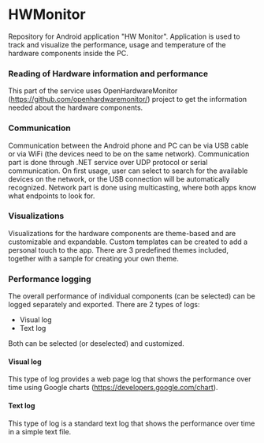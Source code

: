 # HWMonitor
Repository for Android application "HW Monitor". Application is used to track and visualize the performance, usage and temperature of the hardware components inside the PC. 

### Reading of Hardware information and performance
This part of the service uses OpenHardwareMonitor (https://github.com/openhardwaremonitor/) project to get the information needed about the hardware components.

### Communication
Communication between the Android phone and PC can be via USB cable or via WiFi (the devices need to be on the same network). Communication part is done through .NET service over UDP protocol or serial communication. On first usage, user can select to search for the available devices on the network, or the USB connection will be automatically recognized. Network part is done using multicasting, where both apps know what endpoints to look for.

### Visualizations
Visualizations for the hardware components are theme-based and are customizable and expandable. Custom templates can be created to add a personal touch to the app. There are 3 predefined themes included, together with a sample for creating your own theme.

### Performance logging
The overall performance of individual components (can be selected) can be logged separately and exported. 
There are 2 types of logs:
* Visual log
* Text log

Both can be selected (or deselected) and customized. 
#### Visual log
This type of log provides a web page log that shows the performance over time using Google charts (https://developers.google.com/chart).

#### Text log
This type of log is a standard text log that shows the performance over time in a simple text file.

